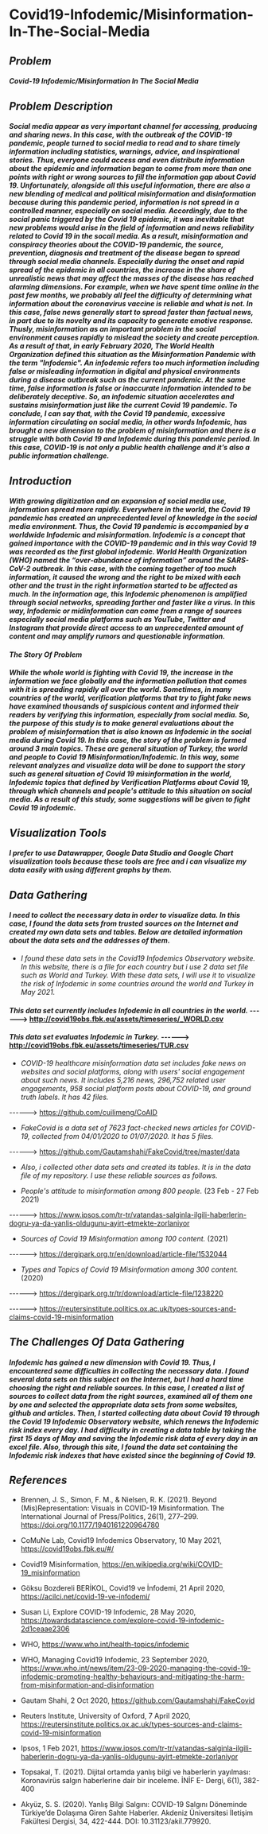 # Covid19-Infodemic/Misinformation-In-The-Social-Media
 
 
 
 ## _Problem_
 

#### _Covid-19 Infodemic/Misinformation In The Social Media_

 
 ## _Problem Description_
 
#### _Social media appear as very important channel for accessing, producing and sharing news. In this case, with the outbreak of the COVID-19 pandemic, people turned to social media to read and to share timely information including statistics, warnings, advice, and inspirational stories. Thus, everyone could access and even distribute information about the epidemic and information began to come from more than one points with right or wrong sources to fill the information gap about Covid 19. Unfortunately, alongside all this useful information, there are also a new blending of medical and political misinformation and disinformation because during this pandemic period, information is not spread in a controlled manner, especially on social media. Accordingly, due to the social panic triggered by the Covid 19 epidemic, it was inevitable that new problems would arise in the field of information and news reliability related to Covid 19 in the socail media. As a result, misinformation and conspiracy theories about the COVID-19 pandemic, the source, prevention, diagnosis and treatment of the disease began to spread through social media channels. Especially during the onset and rapid spread of the epidemic in all countries, the increase in the share of unrealistic news that may affect the masses of the disease has reached alarming dimensions. For example, when we have spent time online in the past few months, we probably all feel the difficulty of determining what information about the coronavirus vaccine is reliable and what is not. In this case, false news generally start to spread faster than factual news, in part due to its novelty and its capacity to generate emotive response. Thusly, misinformation as an important problem in the social environment causes rapidly to mislead the society and create perception. As a result of that, in early February 2020, The World Health Organization defined this situation as the Misinformation Pandemic with the term "Infodemic". An infodemic refers too much information including false or misleading information in digital and physical environments during a disease outbreak such as the current pandemic. At the same time, false information is false or inaccurate information intended to be deliberately deceptive. So, an infodemic situation accelerates and sustains misinformation just like the current Covid 19 pandemic. To conclude, I can say that, with the Covid 19 pandemic, excessive information circulating on social media, in other words Infodemic, has brought a new dimension to the problem of misinformation and there is a struggle with both Covid 19 and Infodemic during this pandemic period. In this case, COVID-19 is not only a public health challenge and it’s also a public information challenge._
 

 ## _Introduction_
 
#### _With growing digitization and an expansion of social media use, information spread more rapidly. Everywhere in the world, the Covid 19 pandemic has created an unprecedented level of knowledge in the social media environment. Thus, the Covid 19 pandemic is accompanied by a worldwide Infodemic and misinformation. Infodemic is a concept that gained importance with the COVID-19 pandemic and in this way Covid 19 was recorded as the first global infodemic. World Health Organization (WHO) named the “over-abundance of information” around the SARS-CoV-2 outbreak. In this case, with the coming together of too much information, it caused the wrong and the right to be mixed with each other and the trust in the right information started to be affected as much. In the information age, this Infodemic phenomenon is amplified through social networks, spreading farther and faster like a virus. In this way, Infodemic or midinformation can come from a range of sources especially social media platforms such as YouTube, Twitter and Instagram that provide direct access to an unprecedented amount of content and may amplify rumors and questionable information._

 #### _The Story Of Problem_
 
#### _While the whole world is fighting with Covid 19, the increase in the information we face globally and the information pollution that comes with it is spreading rapidly all over the world. Sometimes, in many countries of the world, verification platforms that try to fight fake news have examined thousands of suspicious content and informed their readers by verifying this information, especially from social media. So, the purpose of this study is to make general evaluations about the problem of misinformation that is also known as Infodemic in the social media during Covid 19. In this case, the story of the problem is formed around 3 main topics. These are general situation of Turkey, the world and people to Covid 19 Misinformation/Infodemic. In this way, some relevant analyzes and visualize data will be done to support the story such as general situation of Covid 19 misinformation in the world, Infodemic topics that defined by Verification Platforms about Covid 19, through which channels and people's attitude to this situation on social media. As a result of this study, some suggestions will be given to fight Covid 19 infodemic._



 ## _Visualization Tools_
 
 #### _I prefer to use Datawrapper, Google Data Studio and Google Chart visualization tools because these tools are free and i can visualize my data easily with using different graphs by them._
 
 
  ## _Data Gathering_
 
 
  
 #### _I need to collect the necessary data in order to visualize data. In this case, I found the data sets from trusted sources on the Internet and created my own data sets and tables. Below are detailed information about the data sets and the addresses of them._
 
 
 * _I found these data sets in the Covid19 Infodemics Observatory website. In this website, there is a file for each country but i use 2 data set file such as World and Turkey. With these data sets, I will use it to visualize the risk of Infodemic in some countries around the world and Turkey in May 2021._
 
 #### _This data set currently includes Infodemic in all countries in the world._      ------> http://covid19obs.fbk.eu/assets/timeseries/_WORLD.csv
 
 #### _This data set evaluates Infodemic in Turkey._            ------> http://covid19obs.fbk.eu/assets/timeseries/TUR.csv
 
 
 
 * _COVID-19 healthcare misinformation data set includes fake news on websites and social platforms, along with users' social engagement about such news. It includes 5,216 news, 296,752 related user engagements, 958 social platform posts about COVID-19, and ground truth labels. It has 42 files._
 
 ------> https://github.com/cuilimeng/CoAID
 
 
 * _FakeCovid is a data set of 7623 fact-checked news articles for COVID-19, collected from 04/01/2020 to 01/07/2020. It has 5 files._
 
 ------> https://github.com/Gautamshahi/FakeCovid/tree/master/data
 
 
 * _Also, i collected other data sets and created its tables. It is in the data file of my repository. I use these reliable sources as follows._


 *  _People's attitude to misinformation among 800 people._ (23 Feb - 27 Feb 2021)  
  
 ------> https://www.ipsos.com/tr-tr/vatandas-salginla-ilgili-haberlerin-dogru-ya-da-yanlis-oldugunu-ayirt-etmekte-zorlaniyor

 *  _Sources of Covid 19 Misinformation among 100 content._ (2021) 

 ------> https://dergipark.org.tr/en/download/article-file/1532044
 
  *  _Types and Topics of Covid 19 Misinformation among 300 content._ (2020) 

 ------>  https://dergipark.org.tr/tr/download/article-file/1238220

 ------>  https://reutersinstitute.politics.ox.ac.uk/types-sources-and-claims-covid-19-misinformation

 
  ## _The Challenges Of Data Gathering_
 
  
 #### _Infodemic has gained a new dimension with Covid 19. Thus, I encountered some difficulties in collecting the necessary data. I found several data sets on this subject on the Internet, but I had a hard time choosing the right and reliable sources. In this case, I created a list of sources to collect data from the right sources, examined all of them one by one and selected the appropriate data sets from some websites, github and articles. Then, I started collecting data about Covid 19 through the Covid 19 Infodemic Observatory website, which renews the Infodemic risk index every day. I had difficulty in creating a data table by taking the first 15 days of May and saving the Infodemic risk data of every day in an excel file. Also, through this site, I found the data set containing the Infodemic risk indexes that have existed since the beginning of Covid 19._
 

 
 ## _References_
 
* Brennen, J. S., Simon, F. M., & Nielsen, R. K. (2021). Beyond (Mis)Representation: Visuals in COVID-19 Misinformation. The International Journal of Press/Politics, 26(1), 277–299. https://doi.org/10.1177/1940161220964780

* CoMuNe Lab, Covid19 Infodemics Observatory, 10 May 2021, https://covid19obs.fbk.eu/#/

* Covid19 Misinformation, https://en.wikipedia.org/wiki/COVID-19_misinformation

* Göksu Bozdereli BERİKOL, Covid19 ve İnfodemi, 21 April 2020, https://acilci.net/covid-19-ve-infodemi/

* Susan Li, Explore COVID-19 Infodemic, 28 May 2020, https://towardsdatascience.com/explore-covid-19-infodemic-2d1ceaae2306

* WHO, https://www.who.int/health-topics/infodemic

* WHO, Managing Covid19 Infodemic, 23 September 2020, https://www.who.int/news/item/23-09-2020-managing-the-covid-19-infodemic-promoting-healthy-behaviours-and-mitigating-the-harm-from-misinformation-and-disinformation

* Gautam Shahi, 2 Oct 2020, https://github.com/Gautamshahi/FakeCovid

* Reuters Institute, University of Oxford, 7 April 2020, https://reutersinstitute.politics.ox.ac.uk/types-sources-and-claims-covid-19-misinformation

* Ipsos, 1 Feb 2021, https://www.ipsos.com/tr-tr/vatandas-salginla-ilgili-haberlerin-dogru-ya-da-yanlis-oldugunu-ayirt-etmekte-zorlaniyor

* Topsakal, T. (2021). Dijital ortamda yanlış bilgi ve haberlerin yayılması: Koronavirüs salgın haberlerine dair bir inceleme. İNİF E- Dergi, 6(1), 382-400

* Akyüz, S. S. (2020). Yanlış Bilgi Salgını: COVID-19 Salgını Döneminde Türkiye’de Dolaşıma Giren Sahte Haberler. Akdeniz Üniversitesi İletişim Fakültesi Dergisi, 34, 422-444. DOI: 10.31123/akil.779920.



 
 
 
 
 
 
 
 
 
 
 
 
 
 
 
 
 
 
 
 
 
 
 
 
 
 

